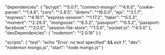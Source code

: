  "dependencies": {
    "bcrypt": "^5.0.1",
    "connect-mongo": "^4.6.0",
    "cookie-parser": "^1.4.6",
    "cors": "^2.8.5",
    "dotenv": "^16.0.0",
    "ejs": "^3.1.7",
    "express": "^4.18.1",
    "express-session": "^1.17.2",
    "faker": "^5.5.3",
    "moment": "^2.29.3",
    "mongoose": "^6.3.2",
    "passport": "^0.5.2",
    "passport-facebook": "^3.0.0",
    "session-file-store": "^1.5.0",
    "socket.io": "^4.5.0"
  },
  "devDependencies": {
    "nodemon": "^2.0.16"
  }
}

"scripts": {
    "test": "echo \"Error: no test specified\" && exit 1",
    "dev": "nodemon mongo.js",
    "start": "node mongo.js"
  }
